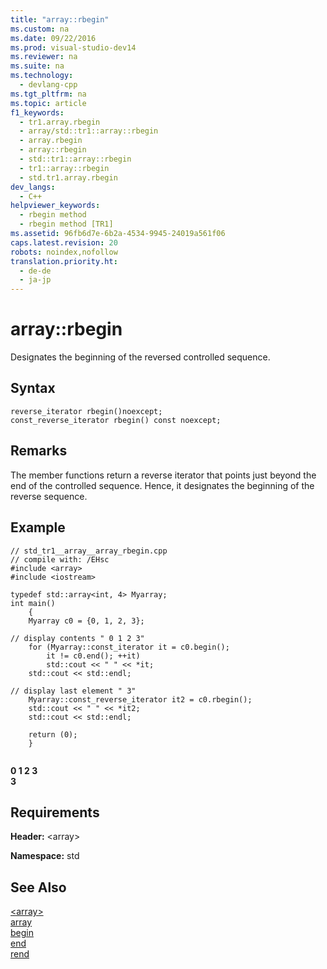```yaml
---
title: "array::rbegin"
ms.custom: na
ms.date: 09/22/2016
ms.prod: visual-studio-dev14
ms.reviewer: na
ms.suite: na
ms.technology: 
  - devlang-cpp
ms.tgt_pltfrm: na
ms.topic: article
f1_keywords: 
  - tr1.array.rbegin
  - array/std::tr1::array::rbegin
  - array.rbegin
  - array::rbegin
  - std::tr1::array::rbegin
  - tr1::array::rbegin
  - std.tr1.array.rbegin
dev_langs: 
  - C++
helpviewer_keywords: 
  - rbegin method
  - rbegin method [TR1]
ms.assetid: 96fb6d7e-6b2a-4534-9945-24019a561f06
caps.latest.revision: 20
robots: noindex,nofollow
translation.priority.ht: 
  - de-de
  - ja-jp
---
```

# array::rbegin
Designates the beginning of the reversed controlled sequence.  
  
## Syntax  
  
```  
reverse_iterator rbegin()noexcept;  
const_reverse_iterator rbegin() const noexcept;  
```  
  
## Remarks  
 The member functions return a reverse iterator that points just beyond the end of the controlled sequence. Hence, it designates the beginning of the reverse sequence.  
  
## Example  
  
```  
// std_tr1__array__array_rbegin.cpp   
// compile with: /EHsc   
#include <array>   
#include <iostream>   
  
typedef std::array<int, 4> Myarray;   
int main()   
    {   
    Myarray c0 = {0, 1, 2, 3};   
  
// display contents " 0 1 2 3"   
    for (Myarray::const_iterator it = c0.begin();   
        it != c0.end(); ++it)   
        std::cout << " " << *it;   
    std::cout << std::endl;   
  
// display last element " 3"   
    Myarray::const_reverse_iterator it2 = c0.rbegin();   
    std::cout << " " << *it2;   
    std::cout << std::endl;   
  
    return (0);   
    }  
  
```  
  
  **0 1 2 3**  
 **3**   
## Requirements  
 **Header:** <array\>  
  
 **Namespace:** std  
  
## See Also  
 [<array\>](../vs140/-array-.md)   
 [array](../vs140/array-class--stl-.md)   
 [begin](../vs140/array--begin.md)   
 [end](../vs140/array--end.md)   
 [rend](../vs140/array--rend.md)